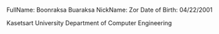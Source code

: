 FullName: Boonraksa Buaraksa
NickName: Zor
Date of Birth: 04/22/2001 

Kasetsart University
Department of Computer Engineering
